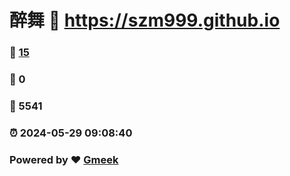 # 醉舞 :link: https://szm999.github.io 
### :page_facing_up: [15](https://szm999.github.io/tag.html) 
### :speech_balloon: 0 
### :hibiscus: 5541 
### :alarm_clock: 2024-05-29 09:08:40 
### Powered by :heart: [Gmeek](https://github.com/Meekdai/Gmeek)

